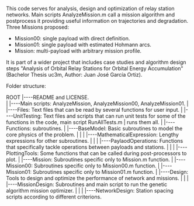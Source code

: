 This code serves for analysis, design and optimization of relay station networks. Main scripts AnalyzeMission.m call a mission algorithm and postprocess it providing useful information on trajectories and degradation. Three Missions proposed:

- Mission00: single payload with direct definition.
- Mission01: single payload with estimated Hohmann arcs.
- Mission: multi-payload with arbitrary mission profile.


It is part of a wider project that includes case studies and algorithm design steps "Analysis of Orbital Relay Stations for Orbital Energy Accumulation" (Bachelor Thesis uc3m, Author: Juan José García Ortiz).

Folder structure:

ROOT
|----README and LICENSE.<br>
|
|----Main scripts: AnalyzeMission, AnalyzeMission00, AnalyzeMission01.
|
|----Files: Text files that can be read by several functions for user input.
|
|----UnitTesting: Text files and scripts that can run unit tests for some of the functions in the code, main script RunAllTests.m | runs them all.
|
|----Functions: subroutines.
	|
	|----BaseModel: Basic subroutines to model the core physics of the problem.
	|	|
	|	|----MathematicalExpression: Lengthy expressions for other subroutines.
	|	|
	|	|----PaylaodOperations: Functions that specifically tackle operations between payloads and stations.
	|	|
	|	|----PlottingTools: Some functions that can be called during post-processors to plot.
	|
	|----Mission: Subroutines specific only to Mission.m function.
	|
	|----Mission00: Subroutines specific only to Mission00.m function.
	|
	|----Mission01: Subroutines specific only to Mission01.m function.
	|
	|----Design: Tools to design and optimize the performance of network and missions.
	|	|
	|	|----MissionDesign: Subroutines and main script to run the genetic algorithm mission optimizer.
	|	|
	|	|----NetworkDesign: Station spacing scripts according to different criterions.
